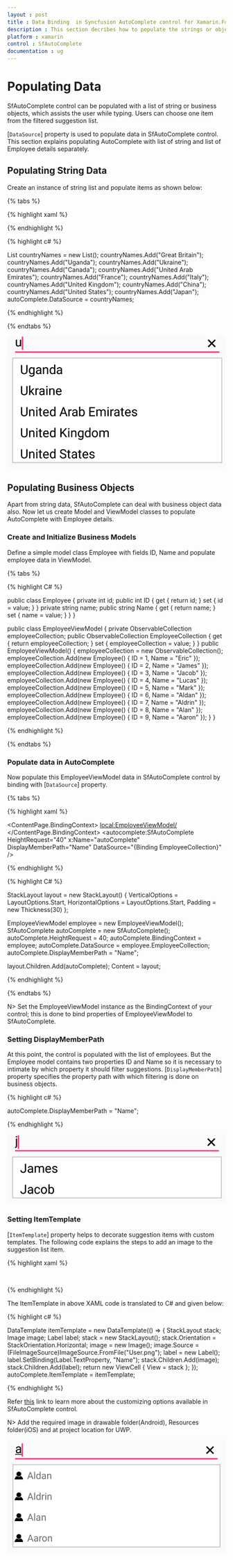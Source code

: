 ```yaml
---
layout : post
title : Data Binding  in Syncfusion AutoComplete control for Xamarin.Forms
description : This section decribes how to populate the strings or objects in the autocomplete for the filtering suggestion list. 
platform : xamarin
control : SfAutoComplete
documentation : ug
---
```


# Populating Data

SfAutoComplete control can be populated with a list of string or business objects, which assists the user while typing. Users can choose one item from the filtered suggestion list.

[`DataSource`] property is used to populate data in SfAutoComplete control. This section explains populating AutoComplete with list of string and list of Employee details separately.

## Populating String Data

Create an instance of string list and populate items as shown below: 

{% tabs %}

{% highlight xaml %}

<StackLayout VerticalOptions="Start" HorizontalOptions="Start" Padding="30">
	<autocomplete:SfAutoComplete HeightRequest="40" x:Name="autoComplete" />
</StackLayout>
	
{% endhighlight %}

{% highlight c# %}

List<String> countryNames = new List<String>();
countryNames.Add("Great Britain");
countryNames.Add("Uganda");
countryNames.Add("Ukraine");
countryNames.Add("Canada");
countryNames.Add("United Arab Emirates");
countryNames.Add("France");
countryNames.Add("Italy");
countryNames.Add("United Kingdom");
countryNames.Add("China");
countryNames.Add("United States");
countryNames.Add("Japan");
autoComplete.DataSource = countryNames;

{% endhighlight %}

{% endtabs %}

![](images/Populating-Data/populating-data-string.png)

## Populating Business Objects

Apart from string data, SfAutoComplete can deal with business object data also. Now let us create Model and ViewModel classes to populate AutoComplete with Employee details.

### Create and Initialize Business Models 

Define a simple model class Employee with fields ID, Name and populate employee data in ViewModel.

{% tabs %}

{% highlight C# %}

public class Employee
{
private int id;
public int ID
{
	get { return id; }
	set { id = value; }
}
private string name;
public string Name
{
	get { return name; }
	set { name = value; }
}
}

public class EmployeeViewModel
{
private ObservableCollection<Employee> employeeCollection;
public ObservableCollection<Employee> EmployeeCollection
{
	get { return employeeCollection; }
	set { employeeCollection = value; }
}
public EmployeeViewModel()
{
	employeeCollection = new ObservableCollection<Employee>();
	employeeCollection.Add(new Employee() { ID = 1, Name = "Eric" });
	employeeCollection.Add(new Employee() { ID = 2, Name = "James" });
	employeeCollection.Add(new Employee() { ID = 3, Name = "Jacob" });
	employeeCollection.Add(new Employee() { ID = 4, Name = "Lucas" });
	employeeCollection.Add(new Employee() { ID = 5, Name = "Mark" });
	employeeCollection.Add(new Employee() { ID = 6, Name = "Aldan" });
	employeeCollection.Add(new Employee() { ID = 7, Name = "Aldrin" });
	employeeCollection.Add(new Employee() { ID = 8, Name = "Alan" });
	employeeCollection.Add(new Employee() { ID = 9, Name = "Aaron" });
}
}

{% endhighlight %}

{% endtabs %}

### Populate data in AutoComplete

Now populate this EmployeeViewModel data in SfAutoComplete control by binding with [`DataSource`] property. 

{% tabs %}

{% highlight xaml %}

<?xml version="1.0" encoding="utf-8" ?>
<ContentPage xmlns="http://xamarin.com/schemas/2014/forms"
             xmlns:x="http://schemas.microsoft.com/winfx/2009/xaml"
             xmlns:local="clr-namespace:AutoComplete"
			 xmlns:autocomplete="clr-namespace:Syncfusion.SfAutoComplete.XForms;assembly=Syncfusion.SfAutoComplete.XForms"
             x:Class="AutoComplete.MainPage">
	<ContentPage.BindingContext>
		<local:EmployeeViewModel/>
	</ContentPage.BindingContext>
	<StackLayout VerticalOptions="Start" HorizontalOptions="Start" Padding="30">
		<autocomplete:SfAutoComplete HeightRequest="40" x:Name="autoComplete" DisplayMemberPath="Name" DataSource="{Binding EmployeeCollection}" />
	</StackLayout>
	
</ContentPage>

{% endhighlight %}

{% highlight C# %}

StackLayout layout = new StackLayout()
{
	VerticalOptions = LayoutOptions.Start,
	HorizontalOptions = LayoutOptions.Start,
    Padding = new Thickness(30)
};

EmployeeViewModel employee = new EmployeeViewModel();
SfAutoComplete autoComplete = new SfAutoComplete();
autoComplete.HeightRequest = 40;
autoComplete.BindingContext = employee;
autoComplete.DataSource = employee.EmployeeCollection;
autoComplete.DisplayMemberPath = "Name";

layout.Children.Add(autoComplete);
Content = layout;

{% endhighlight %}

{% endtabs %}

N> Set the EmployeeViewModel instance as the BindingContext of your control; this is done to bind properties of EmployeeViewModel to SfAutoComplete.

### Setting DisplayMemberPath

At this point, the control is populated with the list of employees. But the Employee model contains two properties ID and Name so it is necessary to intimate by which property it should filter suggestions. [`DisplayMemberPath`] property specifies the property path with which filtering is done on business objects.

{% highlight c# %}
	
autoComplete.DisplayMemberPath = "Name";
	
{% endhighlight %}

![](images/Populating-Data/populating-data-business-object.png)

### Setting ItemTemplate

[`ItemTemplate`] property helps to decorate suggestion items with custom templates. The following code explains the steps to add an image to the suggestion list item.

{% highlight xaml %}

<StackLayout VerticalOptions="Start" HorizontalOptions="Start" Padding="30">
	<autocomplete:SfAutoComplete HeightRequest="40" x:Name="autoComplete" DisplayMemberPath="Name" DataSource="{Binding EmployeeCollection}">
	<autocomplete:SfAutoComplete.ItemTemplate>
		<DataTemplate>
			<StackLayout Orientation="Horizontal" Padding="2,0,0,0">
				<Image Source="User.png" WidthRequest="12"/>
				<Label Text="{Binding Name}" VerticalOptions="Center"/>
			</StackLayout>
		</DataTemplate>
	</autocomplete:SfAutoComplete.ItemTemplate>
	</autocomplete:SfAutoComplete>
</StackLayout>

{% endhighlight %}

The ItemTemplate in above XAML code is translated to C# and given below:

{% highlight c# %}

DataTemplate itemTemplate = new DataTemplate(() =>
{
StackLayout stack;
Image image;
Label label;
stack = new StackLayout();
stack.Orientation = StackOrientation.Horizontal;
image = new Image();
image.Source = (FileImageSource)ImageSource.FromFile("User.png");
label = new Label();
label.SetBinding(Label.TextProperty, "Name");
stack.Children.Add(image);
stack.Children.Add(label);
return new ViewCell { View = stack };
});
autoComplete.ItemTemplate = itemTemplate;

{% endhighlight %}

Refer [this](https://help.syncfusion.com/xamarin/sfautocomplete/customizing-autocomplete) link to learn more about the customizing options available in SfAutoComplete control.

N> Add the required image in drawable folder(Android), Resources folder(iOS) and at project location for UWP.

![](images/Populating-Data/item-template.png)